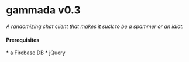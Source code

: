 gammada v0.3
=======
*A randomizing chat client that makes it suck to be a spammer or an idiot.*

<h4>Prerequisites</h4>
* a Firebase DB
* jQuery
